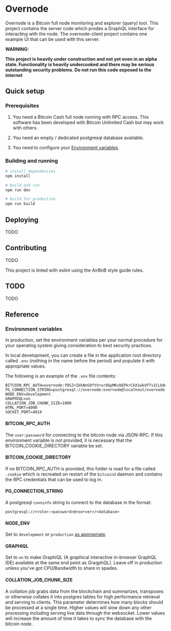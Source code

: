 
# Overnode

Overnode is a Bitcoin full node monitoring and explorer (query) tool.  This project contains the server code which prodes a GraphQL interface for interacting with the node.  The overnode-client project contains one example UI that can be used with this server.

**WARNING:** 

**This project is heavily under construction and not yet even in an alpha state.  Functionality is heavily undercooked and there may be serious outstanding security problems.  Do not run this code exposed to the internet**

## Quick setup

### Prerequisites

1. You need a Bitcoin Cash full node running with RPC access.  This software has been developed with Bitcoin Unlimited Cash but may work with others.

2. You need an empty / dedicated postgresql database available.

3. You need to configure your [Environment variables](#enviroment-variables).

### Building and running

``` bash
# install dependencies
npm install

# build and run
npm run dev

# build for production
npm run build
```

## Deploying

TODO

## Contributing

TODO

This project is linted with eslint using the AirBnB style guide rules. 

## TODO

TODO

## Reference

### Environment variables
In production, set the environment variables per your normal procedure for your operating system giving consideration to best security practices.

In local development, you can create a file in the application root directory called `.env` (nothing in the name before the period) and populate it with appropriate values.

The following is an example of the `.env` file contents:
```
BITCOIN_RPC_AUTH=overnode:fOSJ+IbkNnG9ftV+xrOGpMKvbEPkrCkX1wkVFTv1CLb0=
PG_CONNECTION_STRING=postgresql://overnode:overnode@localhost/overnode
NODE_ENV=development
GRAPHIQL=on
COLLATION_JOB_CHUNK_SIZE=1000
HTML_PORT=4000
SOCKET_PORT=4010
```

#### BITCOIN_RPC_AUTH

The `user:password` for connecting to the bitcoin node via JSON-RPC.  If this environment variable is not provided, it is necessary that the BITCOIN_COOKIE_DIRECTORY variable be set.

#### BITCOIN_COOKIE_DIRECTORY

If no BITCOIN_RPC_AUTH is provided, this folder is read for a file called `.cookie` which is recreated on restart of the `bitcoind` daemon and contains the RPC credentials that can be used to log in.

#### PG_CONNECTION_STRING

A postgresql `conninfo` string to connect to the database in the format:

`postgresql://<role>:<password>@<server>/<database>`

#### NODE_ENV

Set to `development` or `production` [as appropriate](http://expressjs.com/en/advanced/best-practice-performance.html#set-nodeenv-to-production).

#### GRAPHIQL

Set to `on` to make GraphiQL (A graphical interactive in-browser GraphQL IDE) available at the same end point as GraqphQL).  Leave off in production unless you've got CPU/Bandwidth to share in spades.

#### COLLATION_JOB_CHUNK_SIZE

A collation job grabs data from the blockchain and summarizes, transposes or otherwise collates it into postgres tables for high performance retrieval and serving to clients.  This parameter determines how many blocks should be processed at a single time.  Higher values will slow down any other processing including serving live data through the websocket.  Lower values will increase the amount of time it takes to sync the database with the bitcoin node.
